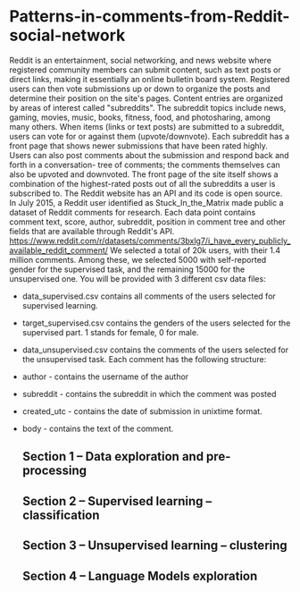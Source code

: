 # Patterns-in-comments-from-Reddit-social-network

Reddit is an entertainment, social networking, and news website where registered community members
can submit content, such as text posts or direct links, making it essentially an online bulletin board system.
Registered users can then vote submissions up or down to organize the posts and determine their position
on the site's pages. Content entries are organized by areas of interest called "subreddits". The subreddit
topics include news, gaming, movies, music, books, fitness, food, and photosharing, among many others.
When items (links or text posts) are submitted to a subreddit, users can vote for or against them
(upvote/downvote). Each subreddit has a front page that shows newer submissions that have been rated
highly. Users can also post comments about the submission and respond back and forth in a conversation-
tree of comments; the comments themselves can also be upvoted and downvoted. The front page of the
site itself shows a combination of the highest-rated posts out of all the subreddits a user is subscribed to.
The Reddit website has an API and its code is open source. In July 2015, a Reddit user identified as
Stuck_In_the_Matrix made public a dataset of Reddit comments for research. Each data point contains
comment text, score, author, subreddit, position in comment tree and other fields that are available
through Reddit's API.
https://www.reddit.com/r/datasets/comments/3bxlg7/i_have_every_publicly_available_reddit_comment/
We selected a total of 20k users, with their 1.4 million comments. Among these, we selected 5000 with
self-reported gender for the supervised task, and the remaining 15000 for the unsupervised one. You will
be provided with 3 different csv data files:
- data_supervised.csv contains all comments of the users selected for supervised learning.
- target_supervised.csv contains the genders of the users selected for the supervised part. 1 stands
for female, 0 for male.
- data_unsupervised.csv contains the comments of the users selected for the unsupervised task.
Each comment has the following structure:
- author - contains the username of the author
- subreddit - contains the subreddit in which the comment was posted
- created_utc - contains the date of submission in unixtime format.
- body - contains the text of the comment.

  ## Section 1 – Data exploration and pre-processing
  ## Section 2 – Supervised learning – classification
  ## Section 3 – Unsupervised learning – clustering
  ## Section 4 – Language Models exploration
